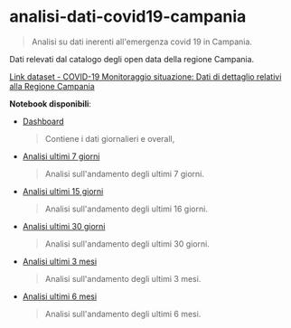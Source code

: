 # analisi-dati-covid19-campania
> Analisi su dati inerenti all'emergenza covid 19 in Campania. 

Dati relevati dal catalogo degli open data della regione Campania.

[Link dataset - COVID-19 Monitoraggio situazione: Dati di dettaglio relativi alla Regione Campania](https://dati.regione.campania.it/catalogo/datasetdetail/covid-19-monitoraggio-situazione-dati-di-dettaglio-relativi-alla-regione-campania)


**Notebook disponibili**:

- [Dashboard](notebooks/01-dashboard.ipynb)
  > Contiene i dati giornalieri e overall,
- [Analisi ultimi 7 giorni](notebooks/01-dashboard.ipynb)
  > Analisi sull'andamento degli ultimi 7 giorni.
- [Analisi ultimi 15 giorni](notebooks/01-analisi-15-giorni.ipynb)
  > Analisi sull'andamento degli ultimi 16 giorni.
- [Analisi ultimi 30 giorni](notebooks/01-analisi-30-giorni.ipynb)
  > Analisi sull'andamento degli ultimi 30 giorni.
- [Analisi ultimi 3 mesi](notebooks/01-analisi-3-mesi.ipynb)
  > Analisi sull'andamento degli ultimi 3 mesi.
- [Analisi ultimi 6 mesi](notebooks/01-analisi-6-mesi.ipynb)
  > Analisi sull'andamento degli ultimi 6 mesi.

